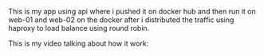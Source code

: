This is my app using api where i pushed it on docker hub and then run it on web-01 and web-02 on the docker after i distributed the traffic using haproxy to load balance using round robin.

This is my video talking about how it work:
